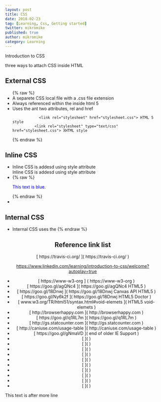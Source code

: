 ```yaml
---
layout: post
title: CSS
date: 2018-02-23
tag: [Learning, Css, Getting started]
twitter: mikromike
published: true
author: mikromike
category: Learning
---
```

Introduction to CSS

three ways to attach CSS inside HTML

## External CSS
<ul>   {% raw %} 
          <li>
          A separete CSS local file with a .css file extension
          </li>
          <li>
          Always referenced within the <head> inside html 5
          </li>
          <li>
          Uses the <link> ant two attributes, rel and href
          </li>

                <link rel="stylesheet" href="stylesheet.css"> HTML 5 style
              <link rel="stylesheet" type="text/css" href="stylesheet.css"> XHTML style  
 {% endraw %}
</ul>

## Inline CSS
<ul>  
      <li>
          Inline CSS is addesd using style attribute
      </li>
          Inline CSS is addesd using style attribute
        <li>
    {% raw %}      <p style="color: blue;"> This text is blue.</p>  {% endraw %}
        </li>
        <li>
        </li>

</ul>

## Internal CSS
<ul>
      <li>  
        Internal CSS uses the <style> tag, included in the <head> element.
      </li>
      <li>
        <p> Internal CSS will overwrites external CSS, only if it's added after
        the external stylesheet. </p>
      </li>
  {% raw %}     <head>
        <link rel="stylesheet" href="external.css">
          <style>
            p {
              color: blue;
              )
          </style>
      </head>     {% endraw %}
</ul>


<center> <h2> Reference link list </h2>
[ https://travis-ci.org/ ]( https://travis-ci.org/ )

https://www.linkedin.com/learning/introduction-to-css/welcome?autoplay=true
<ul>
<li> [ https://www-w3-org ] ( https://www-w3-org ) </li>
<li> [ https://goo.gl/agQNc4 ]( https://goo.gl/agQNc4  HTML5  ) </li>
<li> [ https://goo.gl/18Dnwj ]( https://goo.gl/18Dnwj Canvas API HTML5 ) </li>
<li> [ https://goo.gl/Ny6k2f ]( https://goo.gl/18Dnwj HTML5 Doctor ) </li>
<li> [ www.w3.org/TR/html51/syntax.html#void-elemets ]( HTML5 void-elemets ) </li>
<li> [ http://browserhappy.com ]( http://browserhappy.com ) </li>
<li> [ https://goo.gl/q1RL7m ](  https://goo.gl/q1RL7m ) </li>
<li> [ http://gs.statcounter.com ]( http://gs.statcounter.com ) </li>
<li> [ http://caniuse.com/usage-table ]( http://caniuse.com/usage-table  ) </li>
<li> [ https://goo.gl/gNmaVD ]( end of older IE Support  ) </li>
<li> [  ](  ) </li>
<li> [  ](  ) </li>
<li> [  ](  ) </li>
<li> [  ](  ) </li>
<li> [  ](  ) </li>
<li> [  ](  ) </li>
<li> [  ](  ) </li>
<li> [  ](  ) </li>
<li> [  ](  ) </li>
<li> [  ](  ) </li>
</ul>
</center>
<!--more-->
This text is after more line
